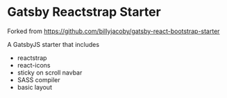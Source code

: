 # Gatsby Reactstrap Starter

Forked from https://github.com/billyjacoby/gatsby-react-bootstrap-starter

A GatsbyJS starter that includes

- reactstrap
- react-icons
- sticky on scroll navbar
- SASS compiler
- basic layout
